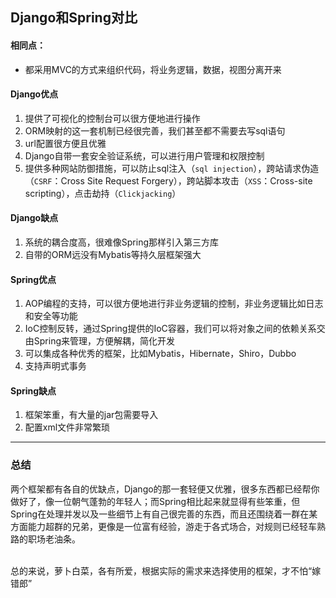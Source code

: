 ## Django和Spring对比

#### 相同点：
- 都采用MVC的方式来组织代码，将业务逻辑，数据，视图分离开来

#### Django优点
1. 提供了可视化的控制台可以很方便地进行操作
2. ORM映射的这一套机制已经很完善，我们甚至都不需要去写sql语句
3. url配置很方便且优雅
4. Django自带一套安全验证系统，可以进行用户管理和权限控制
5. 提供多种网站防御措施，可以防止sql注入（`sql injection`），跨站请求伪造（`CSRF`：Cross Site Request Forgery），跨站脚本攻击（`XSS`：Cross-site scripting），点击劫持（`Clickjacking`）

#### Django缺点
1. 系统的耦合度高，很难像Spring那样引入第三方库
2. 自带的ORM远没有Mybatis等持久层框架强大

#### Spring优点
1. AOP编程的支持，可以很方便地进行非业务逻辑的控制，非业务逻辑比如日志和安全等功能
2. IoC控制反转，通过Spring提供的IoC容器，我们可以将对象之间的依赖关系交由Spring来管理，方便解耦，简化开发
3. 可以集成各种优秀的框架，比如Mybatis，Hibernate，Shiro，Dubbo
4. 支持声明式事务

#### Spring缺点
1. 框架笨重，有大量的jar包需要导入
2. 配置xml文件非常繁琐

---
### 总结
两个框架都有各自的优缺点，Django的那一套轻便又优雅，很多东西都已经帮你做好了，像一位朝气蓬勃的年轻人；而Spring相比起来就显得有些笨重，但Spring在处理并发以及一些细节上有自己很完善的东西，而且还围绕着一群在某方面能力超群的兄弟，更像是一位富有经验，游走于各式场合，对规则已经轻车熟路的职场老油条。
<br><br>

总的来说，萝卜白菜，各有所爱，根据实际的需求来选择使用的框架，才不怕“嫁错郎”

